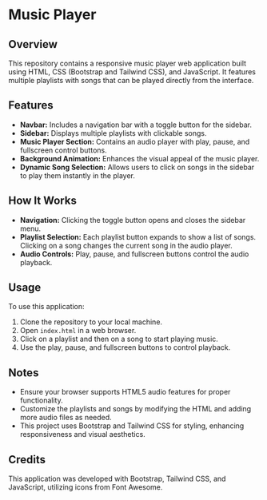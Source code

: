 # Music Player

## Overview
This repository contains a responsive music player web application built using HTML, CSS (Bootstrap and Tailwind CSS), and JavaScript. It features multiple playlists with songs that can be played directly from the interface.

## Features
- **Navbar:** Includes a navigation bar with a toggle button for the sidebar.
- **Sidebar:** Displays multiple playlists with clickable songs.
- **Music Player Section:** Contains an audio player with play, pause, and fullscreen control buttons.
- **Background Animation:** Enhances the visual appeal of the music player.
- **Dynamic Song Selection:** Allows users to click on songs in the sidebar to play them instantly in the player.

## How It Works
- **Navigation:** Clicking the toggle button opens and closes the sidebar menu.
- **Playlist Selection:** Each playlist button expands to show a list of songs. Clicking on a song changes the current song in the audio player.
- **Audio Controls:** Play, pause, and fullscreen buttons control the audio playback.

## Usage
To use this application:
1. Clone the repository to your local machine.
2. Open `index.html` in a web browser.
3. Click on a playlist and then on a song to start playing music.
4. Use the play, pause, and fullscreen buttons to control playback.

## Notes
- Ensure your browser supports HTML5 audio features for proper functionality.
- Customize the playlists and songs by modifying the HTML and adding more audio files as needed.
- This project uses Bootstrap and Tailwind CSS for styling, enhancing responsiveness and visual aesthetics.

## Credits
This application was developed with Bootstrap, Tailwind CSS, and JavaScript, utilizing icons from Font Awesome.
